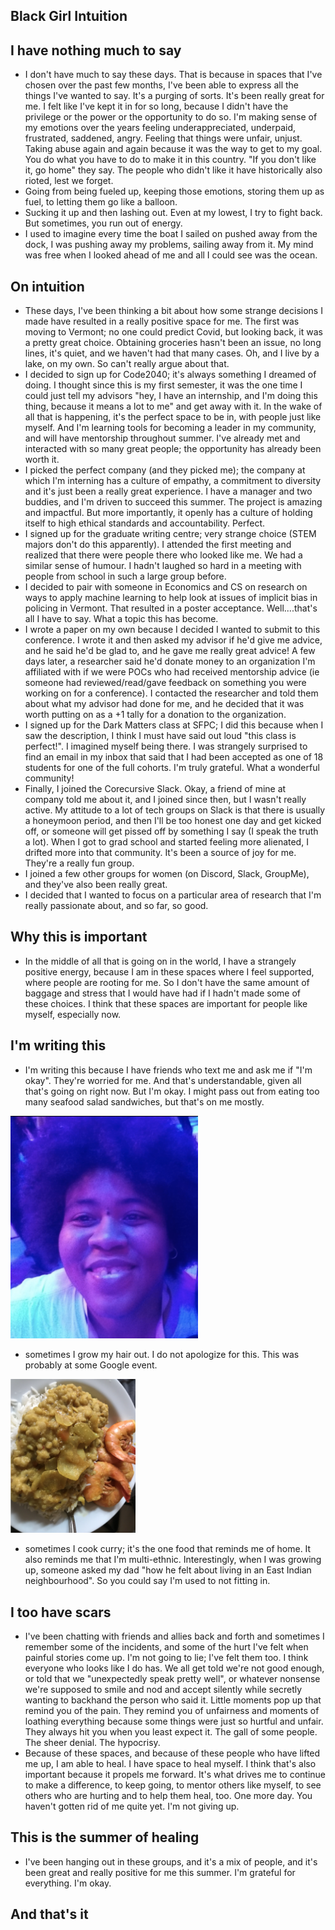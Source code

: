 ## Black Girl Intuition

## I have nothing much to say
- I don't have much to say these days. That is because in spaces that I've chosen over the past few months,
  I've been able to express all the things I've wanted to say. It's a purging of sorts. It's been really great for me.
  I felt like I've kept it in for so long, because I didn't have the privilege or the power or the opportunity to do so. 
  I'm making sense of my emotions over the years feeling underappreciated, underpaid, frustrated, saddened, angry. 
  Feeling that things were unfair, unjust. Taking abuse again and again because it was the way to get to my goal. 
  You do what you have to do to make it in this country. "If you don't like it, go home" they say. The people who 
  didn't like it have historically also rioted, lest we forget. 
- Going from being fueled up, keeping those emotions, storing them up as fuel, to letting them go like a balloon. 
- Sucking it up and then lashing out. Even at my lowest, I try to fight back. But sometimes, you run out of energy. 
- I used to imagine every time the boat I sailed on pushed away from the dock, I was pushing away my problems, sailing away
  from it. My mind was free when I looked ahead of me and all I could see was the ocean.

## On intuition
- These days, I've been thinking a bit about how some strange decisions I made have resulted in a really positive space
  for me. The first was moving to Vermont; no one could predict Covid, but looking back, it was a pretty great choice.
  Obtaining groceries hasn't been an issue, no long lines, it's quiet, and we haven't had that many cases. 
  Oh, and I live by a lake, on my own. So can't really argue about that.
- I decided to sign up for Code2040; it's always something I dreamed of doing. I thought since this is my first semester,
  it was the one time I could just tell my advisors "hey, I have an internship, and I'm doing this thing, because it means
  a lot to me" and get away with it. In the wake of all that is happening, it's the perfect space to be in, with people
  just like myself. And I'm learning tools for becoming a leader in my community, and will have mentorship throughout summer.
  I've already met and interacted with so many great people; the opportunity has already been worth it.
- I picked the perfect company (and they picked me); the company at which I'm interning has a culture of empathy, a commitment to diversity 
  and it's just been a really great experience. I have a manager and two buddies, and I'm driven to succeed this summer.
  The project is amazing and impactful. But more importantly, it openly has a culture of holding itself 
  to high ethical standards and accountability. Perfect.
- I signed up for the graduate writing centre; very strange choice (STEM majors don't do this apparently). 
  I attended the first meeting and realized that there were people there who looked like me. 
  We had a similar sense of humour. I hadn't laughed so hard in a meeting with people from school in such a large group before. 
- I decided to pair with someone in Economics and CS on research on ways to apply machine learning to help look at issues of implicit bias 
  in policing in Vermont. That resulted in a poster acceptance. Well....that's all I have to say. What a topic this has become. 
- I wrote a paper on my own because I decided I wanted to submit to this conference. I wrote it and then asked my advisor
  if he'd give me advice, and he said he'd be glad to, and he gave me really great advice! A few days later, a researcher
  said he'd donate money to an organization I'm affiliated with if we were POCs who had received mentorship advice 
  (ie someone had reviewed/read/gave feedback on something you were working on for a conference). I contacted the researcher
  and told them about what my advisor had done for me, and he decided that it was worth putting on as a +1 tally for a donation
  to the organization.
- I signed up for the Dark Matters class at SFPC; I did this because when I saw the description, I think I must have said 
  out loud "this class is perfect!". I imagined myself being there. I was strangely surprised to find an email in my inbox that said that I had been 
  accepted as one of 18 students for one of the full cohorts. I'm truly grateful. What a wonderful community!
- Finally, I joined the Corecursive Slack. Okay, a friend of mine at company told me about it, and I joined
  since then, but I wasn't really active. My attitude to a lot of tech groups on Slack is that there is usually a honeymoon period,
  and then I'll be too honest one day and get kicked off, or someone will get pissed off by something I say (I speak the truth a lot).
  When I got to grad school and started feeling more alienated, I drifted more into that community. 
  It's been a source of joy for me. They're a really fun group.
- I joined a few other groups for women (on Discord, Slack, GroupMe), and they've also been really great. 
- I decided that I wanted to focus on a particular area of research that I'm really passionate about, and so far, so good.
  
## Why this is important
- In the middle of all that is going on in the world, I have a strangely positive energy, because I am in these spaces 
  where I feel supported, where people are rooting for me. So I don't have the same amount of baggage and stress that
  I would have had if I hadn't made some of these choices. I think that these spaces are important for people like myself,
  especially now.
  
## I'm writing this
- I'm writing this because I have friends who text me and ask me if "I'm okay". They're worried for me. And that's 
  understandable, given all that's going on right now. But I'm okay. I might pass out from eating too many seafood salad
  sandwiches, but that's on me mostly.
  
<img src="/images/doiknowyou/afro.png" width="300">

- sometimes I grow my hair out. I do not apologize for this. This was probably at some Google event.

<img src="/images/doiknowyou/foodcurry.png" width="200">

- sometimes I cook curry; it's the one food that reminds me of home. It also reminds me that I'm multi-ethnic. 
  Interestingly, when I was growing up, someone asked my dad "how he felt about living in an East Indian neighbourhood".
  So you could say I'm used to not fitting in.

## I too have scars
- I've been chatting with friends and allies back and forth and sometimes I remember some of the incidents, and some of 
  the hurt I've felt when painful stories come up. I'm not going to lie; I've felt them too. I think everyone who looks 
  like I do has. We all get told we're not good enough, or told that we "unexpectedly speak pretty well", or whatever 
  nonsense we're supposed to smile and nod and accept silently while secretly wanting to backhand the person who said it.
  Little moments pop up that remind you of the pain. They remind you
  of unfairness and moments of loathing everything because some things were just so hurtful and unfair. They always hit
  you when you least expect it. The gall of some people. The sheer denial. The hypocrisy.
- Because of these spaces, and because of these people who have lifted me up, I am able to heal. I have space to heal 
  myself. I think that's also important because it propels me forward. It's what drives me to continue to make a difference,
  to keep going, to mentor others like myself, to see others who are hurting and to help them heal, too. One more day. You haven't gotten rid of me quite
  yet. I'm not giving up.
  
  
## This is the summer of healing
- I've been hanging out in these groups, and it's a mix of people, and it's been great and really positive for me this summer.
  I'm grateful for everything. I'm okay.
  
## And that's it
  
  
